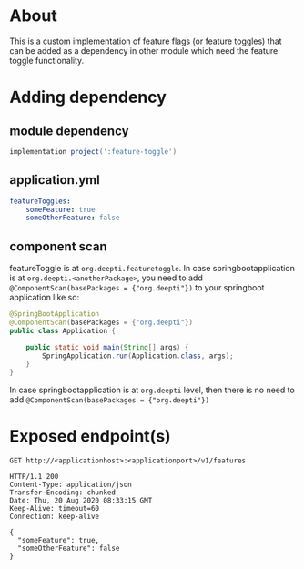 # About
This is a custom implementation of feature flags (or feature toggles) that can be added as a dependency in other module which need the feature toggle functionality.

# Adding dependency
## module dependency 
```groovy
implementation project(':feature-toggle')
```
## application.yml
```yaml
featureToggles:
    someFeature: true
    someOtherFeature: false
```

## component scan
featureToggle is at `org.deepti.featuretoggle`. In case springbootapplication is at `org.deepti.<anotherPackage>`, you need to add `@ComponentScan(basePackages = {"org.deepti"})` to your springboot application like so:
```java
@SpringBootApplication
@ComponentScan(basePackages = {"org.deepti"})
public class Application {

    public static void main(String[] args) {
        SpringApplication.run(Application.class, args);
    }
}
```
In case springbootapplication is at `org.deepti` level, then there is no need to add `@ComponentScan(basePackages = {"org.deepti"})`

# Exposed endpoint(s)
``` http request
GET http://<applicationhost>:<applicationport>/v1/features

HTTP/1.1 200 
Content-Type: application/json
Transfer-Encoding: chunked
Date: Thu, 20 Aug 2020 08:33:15 GMT
Keep-Alive: timeout=60
Connection: keep-alive

{
  "someFeature": true,
  "someOtherFeature": false
}
```

